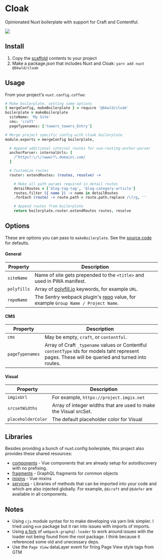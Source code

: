 # Cloak

Opinionated Nuxt boilerplate with support for Craft and Contentful.

![](https://slack-imgs.com/?c=1&o1=ro&url=https%3A%2F%2Fmedia4.giphy.com%2Fmedia%2Ffs616XzKDb6cyd7TMa%2Fgiphy-downsized.gif%3Fcid%3D6104955e248cc15d4c2aeca08bb88c9fb520d40e9552a715%26rid%3Dgiphy-downsized.gif)

## Install

1. Copy the [scaffold](./scaffold) contents to your project
2. Make a package.json that includes Nuxt and Cloak: `yarn add nuxt @bkwld/cloak`

## Usage

From your project's `nuxt.config.coffee`:

```coffee
# Make boilerplate, setting some options
{ mergeConfig, makeBoilerplate } = require '@bkwld/cloak'
boilerplate = makeBoilerplate
  siteName: 'My Site'
  cms: 'craft'
  pageTypenames: ['towers_towers_Entry']

# Merge project specific config with cloak boilerplate
module.exports = mergeConfig boilerplate,

  # Append additional internal routes for vue-routing-anchor-parser
  anchorParser: internalUrls: [
    /^https?:\/\/(www)?\.domain\.com/
  ]

  # Customize routes
  router: extendRoutes: (routes, resolve) ->

    # Make all path params required in detail routes
    detailRoutes = ['blog-tag-tag', 'blog-category-article']
    routes.filter ({ name }) -> name in detailRoutes
    .forEach (route) -> route.path = route.path.replace /\?/g, ''

    # Append routes from boilerplate
    return boilerplate.router.extendRoutes routes, resolve
```

## Options

These are options you can pass to `makeBoilerplate`.  See the [source code](config/boilerplate.coffee) for defaults.

#### General

| Property | Description |
| -------- | ----------- |
| `siteName` | Name of site gets prepended to the `<title>` and used in PWA manifest. |
| `polyfills` | Array of [polyfill.io](https://polyfill.io/) keywords, for example `URL`. |
| `repoName` | The Sentry webpack plugin's [repo](https://github.com/getsentry/sentry-webpack-plugin#optionssetcommits) value, for example `Group Name / Project Name`. |

#### CMS

| Property | Description |
| -------- | ----------- |
| `cms` | May be empty, `craft`, or `contentful`. |
| `pageTypenames` | Array of Craft `_typename` values or Contentful `contentType` ids for models taht represent pages. These will be queried and turned into routes. |

#### Visual

| Property | Description |
| -------- | ----------- |
| `imgixUrl` | For example, `https://project.imgix.net` |
| `srcsetWidths` | Array of integer widths that are used to make the Visual srcSet. |
| `placeholderColor` | The default placeholder color for Visual |

## Libraries

Besides providing a bunch of nuxt.config boilerplate, this project also provides these shared resources:

- [components](./components) - Vue components that are already setup for autodiscovery with no prefixing.
- [fragments](./fragments) - GraphQL fragments for common objects
- [mixins](./mixins) - Vue mixins
- [services](./services) - Libraries of methods that can be imported into your code and which are also injected globally.  For example, `@$craft` and `@$defer` are available in all components.

## Notes

- Using `cjs` module syntax for to make developing via yarn link simpler.  I tried using `esm` package but it ran into issues with imports of imports.
- Using [a fork](https://github.com/samsarahq/graphql-loader/pull/36) of `webpack-graphql-loader` to work around issues with the loader not being found from the root package. I think because it referenced some old and unecessary deps.
- Use the `Page View` dataLayer event for firing Page View style tags from GTM
